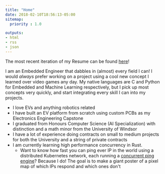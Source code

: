 ```yaml
---
title: "Home"
date: 2018-02-10T18:56:13-05:00
sitemap:
  priority : 1.0

outputs:
- html
- rss
- json
---
```


The most recent iteration of my Resume can be found [here](https://raw.githubusercontent.com/colefuerth/Resumes/main/resume.pdf)!

I am an Embedded Engineer that dabbles in (almost) every field I can! I would *always* prefer working on a project using a cool new concept I learned over video games any day. My native languages are C and Python for Embedded and Machine Learning respectively, but I pick up most concepts very quickly, and start integrating every skill I can into my projects.

- I love EVs and anything robotics related
- I have built an EV platform from scratch using custom PCBs as my Electronics Engineering Capstone
- I graduated from Honours Computer Science (AI Specialization) with distinction and a math minor from the University of Windsor
- I have a lot of experience doing contracts on small to medium projects for both the University and a string of private contracts
- I am currently learning high performance concurrency in Rust.
  - Want to know how fast you can ping ever IP in the world using a distributed Kubernetes network, each running a [concurrent ping engine](https://github.com/colefuerth/wasping)? Because I do! The goal is to make a giant poster of a pixel map of which IPs respond and which ones don't
